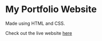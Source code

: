 # My Portfolio Website

Made using HTML and CSS.

Check out the live website [here](https://tejansingh.netlify.app/)

